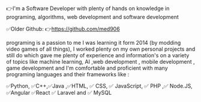 👉I'm a Software Developer with plenty of hands on knowledge in programing, algorithms, web development and software development 

✅Older Github:
👉https://github.com/med906

programing is a passion to me I was learning it form 2014 (by modding video games of all things), 
I worked plenty on my own personal projects and still do which gave me plenty of experience and information's on a variety of topics like machine learning, AI ,web development , mobile development , game development and I'm comfortable and proficient with many programing languages and their frameworks like :

 ✅Python, ✅C++,✅Java ,✅HTML, ✅ CSS, ✅ JavaScript, ✅ PHP ,✅ Node.JS, ✅Angular ✅React ✅ Laravel and ✅ MySQL 

 

